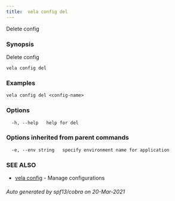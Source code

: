 ```yaml
---
title:  vela config del
---
```


Delete config

### Synopsis

Delete config

```
vela config del
```

### Examples

```
vela config del <config-name>
```

### Options

```
  -h, --help   help for del
```

### Options inherited from parent commands

```
  -e, --env string   specify environment name for application
```

### SEE ALSO

* [vela config](vela_config.md)	 - Manage configurations

###### Auto generated by spf13/cobra on 20-Mar-2021
